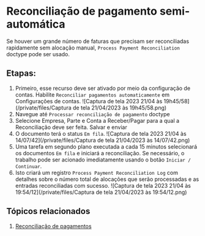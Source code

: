 # Reconciliação de pagamento semi-automática


Se houver um grande número de faturas que precisam ser reconciliadas rapidamente sem alocação manual, `Process Payment Reconciliation` doctype pode ser usado.


## Etapas:


1. Primeiro, esse recurso deve ser ativado por meio da configuração de contas. Habilite `Reconciliar pagamentos automaticamente` em Configurações de contas. ![Captura de tela 2023 21/04 às 19h45/58](/private/files/Captura de tela 21/04/2023 às 19h45/58.png)
2. Navegue até `Processar reconciliação de pagamento` doctype
3. Selecione Empresa, Parte e Conta a Receber/Pagar para a qual a Reconciliação deve ser feita. Salvar e enviar
4. O documento terá o status `Em fila`. ![Captura de tela 2023 21/04 às 14/07/42](/private/files/Captura de tela 21/04/2023 às 14/07/42.png)
5. Uma tarefa em segundo plano executada a cada 15 minutos selecionará os documentos `Em fila` e iniciará a reconciliação. Se necessário, o trabalho pode ser acionado imediatamente usando o botão `Iniciar / Continuar`.
6. Isto criará um registro `Process Payment Reconciliation Log` com detalhes sobre o número total de alocações que serão processadas e as entradas reconciliadas com sucesso. ![Captura de tela 2023 21/04 às 19:54/12](/private/files/Captura de tela 21/04/2023 às 19:54/12.png)


## Tópicos relacionados


1. [Reconciliação de pagamentos](/docs/pt/accounts/payment-reconciliation)
